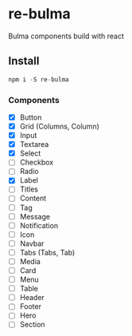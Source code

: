 # re-bulma

Bulma components build with react

## Install

``` js
npm i -S re-bulma
```

### Components

- [x] Button
- [x] Grid (Columns, Column)
- [x] Input
- [x] Textarea
- [x] Select
- [ ] Checkbox
- [ ] Radio
- [x] Label
- [ ] Titles
- [ ] Content
- [ ] Tag
- [ ] Message
- [ ] Notification
- [ ] Icon
- [ ] Navbar
- [ ] Tabs (Tabs, Tab)
- [ ] Media
- [ ] Card
- [ ] Menu
- [ ] Table
- [ ] Header
- [ ] Footer
- [ ] Hero
- [ ] Section
